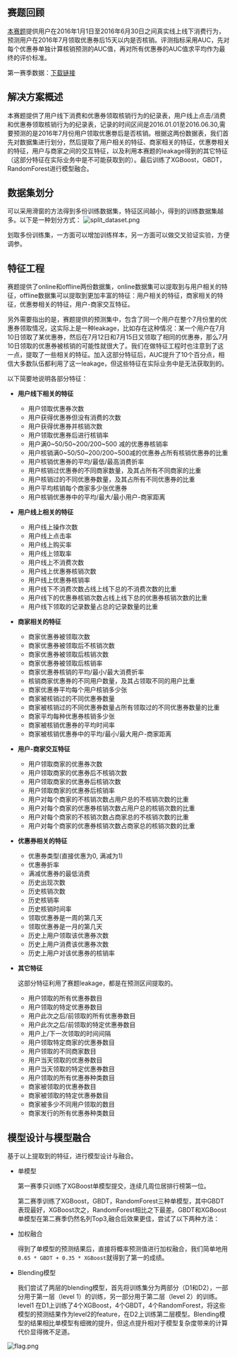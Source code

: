 ## 赛题回顾
[本赛题](https://tianchi.shuju.aliyun.com/competition/introduction.htm?spm=5176.100068.5678.1.9Igo9O&raceId=231587)提供用户在2016年1月1日至2016年6月30日之间真实线上线下消费行为，预测用户在2016年7月领取优惠券后15天以内是否核销。评测指标采用AUC，先对每个优惠券单独计算核销预测的AUC值，再对所有优惠券的AUC值求平均作为最终的评价标准。

第一赛季数据：[下载链接](http://pan.baidu.com/s/1nvFG2ff)

## 解决方案概述
本赛题提供了用户线下消费和优惠券领取核销行为的纪录表，用户线上点击/消费和优惠券领取核销行为的纪录表，记录的时间区间是2016.01.01至2016.06.30,需要预测的是2016年7月份用户领取优惠劵后是否核销。根据这两份数据表，我们首先对数据集进行划分，然后提取了用户相关的特征、商家相关的特征，优惠劵相关的特征，用户与商家之间的交互特征，以及利用本赛题的leakage得到的其它特征（这部分特征在实际业务中是不可能获取到的）。最后训练了XGBoost，GBDT，RandomForest进行模型融合。

## 数据集划分
可以采用滑窗的方法得到多份训练数据集，特征区间越小，得到的训练数据集越多。以下是一种划分方式：
![split_dataset.png](http://upload-images.jianshu.io/upload_images/99097-d6e3f38a9b9ec379.png?imageMogr2/auto-orient/strip%7CimageView2/2/w/1240)

划取多份训练集，一方面可以增加训练样本，另一方面可以做交叉验证实验，方便调参。


## 特征工程
赛题提供了online和offline两份数据集，online数据集可以提取到与用户相关的特征，offline数据集可以提取到更加丰富的特征：用户相关的特征，商家相关的特征，优惠劵相关的特征，用户-商家交互特征。

另外需要指出的是，赛题提供的预测集中，包含了同一个用户在整个7月份里的优惠券领取情况，这实际上是一种leakage，比如存在这种情况：某一个用户在7月10日领取了某优惠券，然后在7月12日和7月15日又领取了相同的优惠券，那么7月10日领取的优惠券被核销的可能性就很大了。我们在做特征工程时也注意到了这一点，提取了一些相关的特征。加入这部分特征后，AUC提升了10个百分点，相信大多数队伍都利用了这一leakage，但这些特征在实际业务中是无法获取到的。

以下简要地说明各部分特征：

- **用户线下相关的特征**
	- 用户领取优惠券次数  
	- 用户获得优惠券但没有消费的次数
	- 用户获得优惠券并核销次数
	- 用户领取优惠券后进行核销率
	- 用户满0~50/50~200/200~500 减的优惠券核销率
	- 用户核销满0~50/50~200/200~500减的优惠券占所有核销优惠券的比重
	- 用户核销优惠券的平均/最低/最高消费折率
	- 用户核销过优惠券的不同商家数量，及其占所有不同商家的比重
	- 用户核销过的不同优惠券数量，及其占所有不同优惠券的比重
	- 用户平均核销每个商家多少张优惠券
	- 用户核销优惠券中的平均/最大/最小用户-商家距离

- **用户线上相关的特征**
	- 用户线上操作次数
	- 用户线上点击率
	- 用户线上购买率
	- 用户线上领取率
	- 用户线上不消费次数
	- 用户线上优惠券核销次数
	- 用户线上优惠券核销率
	- 用户线下不消费次数占线上线下总的不消费次数的比重
	- 用户线下的优惠券核销次数占线上线下总的优惠券核销次数的比重
	- 用户线下领取的记录数量占总的记录数量的比重
	
- **商家相关的特征**
	- 商家优惠券被领取次数
	- 商家优惠券被领取后不核销次数
	- 商家优惠券被领取后核销次数
	- 商家优惠券被领取后核销率
	- 商家优惠券核销的平均/最小/最大消费折率
	- 核销商家优惠券的不同用户数量，及其占领取不同的用户比重
	- 商家优惠券平均每个用户核销多少张
	- 商家被核销过的不同优惠券数量
	- 商家被核销过的不同优惠券数量占所有领取过的不同优惠券数量的比重
	- 商家平均每种优惠券核销多少张
	- 商家被核销优惠券的平均时间率
	- 商家被核销优惠券中的平均/最小/最大用户-商家距离

- **用户-商家交互特征**
	- 用户领取商家的优惠券次数
	- 用户领取商家的优惠券后不核销次数
	- 用户领取商家的优惠券后核销次数
	- 用户领取商家的优惠券后核销率
	- 用户对每个商家的不核销次数占用户总的不核销次数的比重
	- 用户对每个商家的优惠券核销次数占用户总的核销次数的比重
	- 用户对每个商家的不核销次数占商家总的不核销次数的比重
	- 用户对每个商家的优惠券核销次数占商家总的核销次数的比重

- **优惠券相关的特征**
	- 优惠券类型(直接优惠为0, 满减为1)
	- 优惠券折率
	- 满减优惠券的最低消费
	- 历史出现次数
	- 历史核销次数
	- 历史核销率
	- 历史核销时间率
	- 领取优惠券是一周的第几天
	- 领取优惠券是一月的第几天
	- 历史上用户领取该优惠券次数
	- 历史上用户消费该优惠券次数
	- 历史上用户对该优惠券的核销率

- **其它特征**
	
	这部分特征利用了赛题leakage，都是在预测区间提取的。
	- 用户领取的所有优惠券数目
	- 用户领取的特定优惠券数目
	- 用户此次之后/前领取的所有优惠券数目
	- 用户此次之后/前领取的特定优惠券数目
	- 用户上/下一次领取的时间间隔
	- 用户领取特定商家的优惠券数目
	- 用户领取的不同商家数目
	- 用户当天领取的优惠券数目
	- 用户当天领取的特定优惠券数目
	- 用户领取的所有优惠券种类数目
	- 商家被领取的优惠券数目
	- 商家被领取的特定优惠券数目
	- 商家被多少不同用户领取的数目
	- 商家发行的所有优惠券种类数目
	


## 模型设计与模型融合

基于以上提取到的特征，进行模型设计与融合。

- 单模型

	第一赛季只训练了XGBoost单模型提交，连续几周位居排行榜第一位。

	第二赛季训练了XGBoost，GBDT，RandomForest三种单模型，其中GBDT表现最好，XGBoost次之，RandomForest相比之下最差。GBDT和XGBoost单模型在第二赛季仍然名列Top3,融合后效果更佳，尝试了以下两种方法：

- 加权融合
	
	得到了单模型的预测结果后，直接将概率预测值进行加权融合，我们简单地用`0.65 * GBDT + 0.35 * XGBoost`就得到了第一的成绩。

- Blending模型

	我们尝试了两层的blending模型，首先将训练集分为两部分（D1和D2），一部分用于第一层（level 1）的训练，另一部分用于第二层（level 2）的训练。level1 在D1上训练了4个XGBoost，4个GBDT，4个RandomForest，将这些模型的预测结果作为level2的feature，在D2上训练第二层模型。Blending模型的结果相比单模型有细微的提升，但这点提升相对于模型复杂度带来的计算代价显得微不足道。
	

![flag.png](https://github.com/wepe/O2O-Coupon-Usage-Forecast/blob/master/flag.png)
